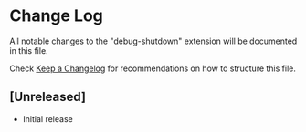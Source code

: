 # Change Log

All notable changes to the "debug-shutdown" extension will be documented in this file.

Check [Keep a Changelog](http://keepachangelog.com/) for recommendations on how to structure this file.

## [Unreleased]

- Initial release